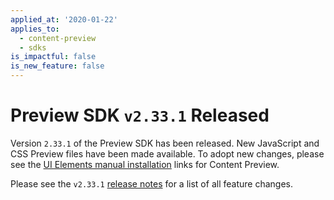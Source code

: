 ```yaml
---
applied_at: '2020-01-22'
applies_to:
  - content-preview
  - sdks
is_impactful: false
is_new_feature: false
---
```

# Preview SDK `v2.33.1` Released

Version `2.33.1` of the Preview SDK has been released. New JavaScript and CSS
Preview files have been made available. To adopt new changes, please see the
[UI Elements manual installation][ui-elements-manual-install] links for Content
Preview.

Please see the `v2.33.1` [release notes][preview-2.33-release-notes] for a list
of all feature changes.

[ui-elements-manual-install]: g://embed/ui-elements/installation/#manual-installation

[preview-2.33-release-notes]: https://github.com/box/box-content-preview/releases/tag/v2.33.1
